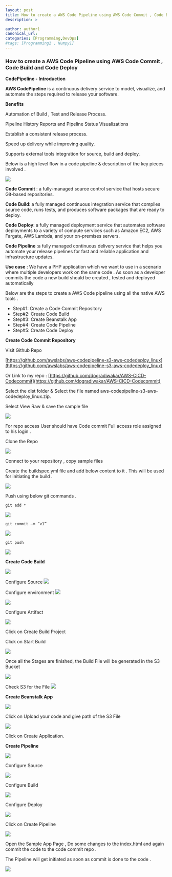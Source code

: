 ```yaml
---
layout: post
title: How to create a AWS Code Pipeline using AWS Code Commit , Code Build and Code Deploy
description: >

author: author1
canonical_url:
categories: [Programming,DevOps]
#tags: [Programming1 , Numpy1]
---
```

### How to create a AWS Code Pipeline using AWS Code Commit , Code Build and Code Deploy
**CodePipeline - Introduction**

**AWS CodePipeline** is a continuous delivery service to model, visualize, and automate the steps required to release your software.

**Benefits**

Automation of Build , Test and Release Process.

Pipeline History Reports and Pipeline Status Visualizations

Establish a consistent release process.

Speed up delivery while improving quality.

Supports external tools integration for source, build and deploy.


Below is a high level flow in a code pipeline & description of the key pieces involved .

![](/BeerAndDiapers.ai/images/awscodepipeline/0.png)

**Code Commit** : a fully-managed source control service that hosts secure Git-based repositories.

**Code Build**: a fully managed continuous integration service that compiles source code, runs tests, and produces software packages that are ready to deploy.

**Code Deploy**: a fully managed deployment service that automates software deployments to a variety of compute services such as Amazon EC2, AWS Fargate, AWS Lambda, and your on-premises servers.

**Code Pipeline** :a fully managed continuous delivery service that helps you automate your release pipelines for fast and reliable application and infrastructure updates.

**Use case** : We have a PHP application which we want to use in a scenario where multiple developers work on the same code . As soon as a developer commits the code a new build should be created , tested and deployed automatically

Below are the steps to create a AWS Code pipeline using all the native AWS tools .

-   Step#1: Create a Code Commit Repository
-   Step#2: Create Code Build
-   Step#3: Create Beanstalk App
-   Step#4: Create Code Pipeline
-   Step#5: Create Code Deploy

**Create Code Commit Repository**

Visit Github Repo

[https://github.com/awslabs/aws-codepipeline-s3-aws-codedeploy_linux](https://github.com/awslabs/aws-codepipeline-s3-aws-codedeploy_linux)

Or Link to my repo :  [https://github.com/dogradiwakar/AWS-CICD-Codecommit](https://github.com/dogradiwakar/AWS-CICD-Codecommit)

Select the dist folder & Select the file named aws-codepipeline-s3-aws-codedeploy_linux.zip.

Select View Raw & save the sample file

![](/BeerAndDiapers.ai/images/awscodepipeline/1.png)

For repo access User should have Code commit Full access role assigned to his login .

Clone the Repo

![](/BeerAndDiapers.ai/images/awscodepipeline/2.png)

Connect to your repository , copy sample files

Create the buildspec.yml file and add below content to it . This will be used for initiating the build .

![](/BeerAndDiapers.ai/images/awscodepipeline/3.png)

Push using below git commands .

    git add *

![](/BeerAndDiapers.ai/images/awscodepipeline/4.png)

    git commit –m “v1”

![](/BeerAndDiapers.ai/images/awscodepipeline/5.png)

    git push

![](/BeerAndDiapers.ai/images/awscodepipeline/6.png)

**Create Code Build**

![](/BeerAndDiapers.ai/images/awscodepipeline/7.png)

Configure Source
![](/BeerAndDiapers.ai/images/awscodepipeline/8.png)

Configure environment
![](/BeerAndDiapers.ai/images/awscodepipeline/9.png)

![](/BeerAndDiapers.ai/images/awscodepipeline/10.png)

Configure Artifact

![](/BeerAndDiapers.ai/images/awscodepipeline/11.png)

Click on Create Build Project

Click on Start Build

![](/BeerAndDiapers.ai/images/awscodepipeline/11.png)

Once all the Stages are finished, the Build File will be generated in the S3 Bucket

![](/BeerAndDiapers.ai/images/awscodepipeline/12.png)

Check S3 for the File
![](/BeerAndDiapers.ai/images/awscodepipeline/13.png)

**Create Beanstalk App**

![](/BeerAndDiapers.ai/images/awscodepipeline/14.png)

Click on Upload your code and give path of the S3 File

![](/BeerAndDiapers.ai/images/awscodepipeline/15.png)

Click on Create Application.

**Create Pipeline**

![](/BeerAndDiapers.ai/images/awscodepipeline/16.png)

Configure Source

![](/BeerAndDiapers.ai/images/awscodepipeline/17.png)

Configure Build

![](/BeerAndDiapers.ai/images/awscodepipeline/18.png)

Configure Deploy

![](/BeerAndDiapers.ai/images/awscodepipeline/19.png)

Click on Create Pipeline

![](/BeerAndDiapers.ai/images/awscodepipeline/20.png)

Open the Sample App Page , Do some changes to the index.html and again commit the code to the code commit repo .

The Pipeline will get initiated as soon as commit is done to the code .

![](/BeerAndDiapers.ai/images/awscodepipeline/21.png)
